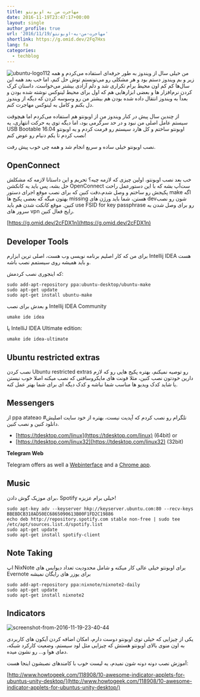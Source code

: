 ```yaml
---
title: مهاجرت من به اوبونتو
date: 2016-11-19T23:47:17+00:00
layout: single
author_profile: true
url: '2016/11/19/مهاجرت-من-به-اوبونتو'
shortlink: https://g.omid.dev/2Fq7Hxs
lang: fa
categories: 
  - techblog
---
```

![ubuntu-logo112](/images/2016/11/ubuntu-logo112.png)
من خیلی سال از ویندوز به طور حرفه‌ای استفاده می‌کردم و همه زیر و بم ویندوز دستم بود و هر مشکلی رو می‌تونستم توش حل کنم، اما خب بعد همه این سال‌ها کم کم اون محیط برام تکراری شد و دلم آزادی بیشتر می‌خواست. داستان کرک کردن نرم‌افزار ها و بعضی ابزارهایی هم که اول برای محیط لینوکس نوشته شده بودن و بعداً به ویندوز انتقال داده شده بودن هم بیشتر من رو وسوسه کردن که دیگه از ویندوز دل بکنم و کامل به لینوکس مهاجرت کنم.

از چندین سال پیش در کنار ویندوز من از اوبونتو هم استفاده می‌کردم اما هیچوقت سیستم عامل اصلی من نبود و در حد سرگرمی بود، اما دیگه توی یه حرکت انتهاری، یه USB Bootable اوبونتو ساختم و کل هارد سیستم رو فرمت کردم و یه اوبونتو 16.04 نصب کردم تا یکم دنیام رو عوض کنم!

نصب اوبونتو خیلی ساده و سریع انجام شد و همه چی خوب پیش رفت.

## OpenConnect

خب بعد نصب اوبونتو، اولین چیزی که لازمه چیه؟ تحریم و این داستانا لازمه که مشکلش حل بشه، پس باید یه کانکشن OpenConnect ست‌آپ بشه که با این دستورعمل راحت پکیجش رو ساختم و وصل شدم،‌دقت کنین که برای نصب موقع اجرای دستور make اگه بهتون میگه که بعضی پکیج ها missing هستن، شما باید ورژن های devشون رو نصب کنین. موقع کانکت شدن هم باید use FSID for key passphrase رو برای وصل شدن به سرور های vpn رایج فعال کنین.

[https://g.omid.dev/2cFDX1n](https://g.omid.dev/2cFDX1n)

## Developer Tools

برای من که کار اصلیم برنامه نویسی وب هست، اصلی ترین ابزارم Intellij IDEA هست و باید همیشه روی سیستمم نصب باشه.

که اینجوری نصب کردمش:

```shell
sudo add-apt-repository ppa:ubuntu-desktop/ubuntu-make
sudo apt-get update
sudo apt-get install ubuntu-make
```

و بعدش برای نصب Intellij IDEA Community

```shell
umake ide idea
```

یا IntelliJ IDEA Ultimate edition:

```shell
umake ide idea-ultimate
```

## Ubuntu restricted extras

نصب کردن Ubuntu restricted extras رو توصیه نمیکنم، بهتره پکیج هایی رو که لازم دارین خودتون نصب کنین، مثلا فونت های مایکروسافتی که نصب میکنه اصلا خوب نیستن یا شاید کدک ویدیو ها مناسب شما نباشه و کدک دیگه ای برای شما بهتر عمل کنه.

## Messengers

از ppa atateao #تلگرام رو نصب کردم که آپدیت نیست، بهتره از خود سایت اصلیش دانلود کنین و نصب کنین.

  * [https://tdesktop.com/linux](https://tdesktop.com/linux) (64bit) or
  * [https://tdesktop.com/linux32](https://tdesktop.com/linux32) (32bit)

**Telegram Web**

Telegram offers as well a [Webinterface](https://web.telegram.org/) and a [Chrome app](https://chrome.google.com/webstore/detail/telegram/clhhggbfdinjmjhajaheehoeibfljjno).

## Music

برای موزیک گوش دادن، Spotify خیلی برام عزیزه!

```shell
sudo apt-key adv --keyserver hkp://keyserver.ubuntu.com:80 --recv-keys BBEBDCB318AD50EC6865090613B00F1FD2C19886
echo deb http://repository.spotify.com stable non-free | sudo tee /etc/apt/sources.list.d/spotify.list
sudo apt-get update
sudo apt-get install spotify-client
```

## Note Taking

اپ NixNote برای اوبونتو خیلی عالی کار میکنه و شامل محدودیت تعداد دیوایس های Evernote برای یوزر های رایگان نمیشه

```shell
sudo add-apt-repository ppa:nixnote/nixnote2-daily
sudo apt-get update
sudo apt-get install nixnote2
```
## Indicators

![screenshot-from-2016-11-19-23-40-44](/images/2016/11/Screenshot-from-2016-11-19-23-40-44.png)

یکی از چیزایی که خیلی توی اوبونتو دوست دارم، امکان اضافه کردن آیکون های کاربردی به اون منوی بالای اوبونتو هستش که چیزایی مثل لود سیستم، وضعیت کارکرد شبکه، دمای هوا و… رو نشون میده.

آموزش نصب دونه دونه شون نمیدم، یه لیست خوب با کامندهای نصبشون اینجا هست:

[http://www.howtogeek.com/118908/10-awesome-indicator-applets-for-ubuntus-unity-desktop/](http://www.howtogeek.com/118908/10-awesome-indicator-applets-for-ubuntus-unity-desktop/)
